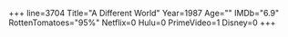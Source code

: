 +++
line=3704
Title="A Different World"
Year=1987
Age=""
IMDb="6.9"
RottenTomatoes="95%"
Netflix=0
Hulu=0
PrimeVideo=1
Disney=0
+++

